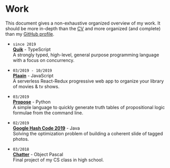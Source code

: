 # Work

This document gives a non-exhaustive organized overview of my work. It should be more in-depth than the [CV](README.md) and more organized (and complete) than my [GitHub profile](https://github.com/jonhue).

*
    `since 2019`  
    [**Quik**](https://github.com/quik-lang/quik) - TypeScript  
    A strongly typed, high-level, general purpose programming language with a
    focus on concurrency.

*
    `03/2019 - 10/2019`  
    [**Plaain**](https://jonhue.github.io/plaain) - JavaScript  
    A serverless React-Redux progressive web app to organize your library of
    movies & tv shows.

*
    `03/2019`  
    [**Propose**](https://github.com/jonhue/propose) - Python  
    A simple language to quickly generate truth tables of propositional logic
    formulae from the command line.

*
    `02/2019`  
    [**Google Hash Code 2019**](https://github.com/hashcode-hashcookies/hashcode) - Java  
    Solving the optimization problem of building a coherent slide of tagged
    photos.

*
    `03/2018`  
    [**Chatter**](https://github.com/jonhue/chatter) - Object Pascal  
    Final project of my CS class in high school.
